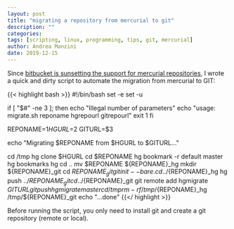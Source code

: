```yaml
---
layout: post
title: "migrating a repository from mercurial to git"
description: ""
categories: 
tags: [scripting, linux, programming, tips, git, mercurial]
author: Andrea Manzini
date: 2019-12-15
---
```



Since [bitbucket is sunsetting the support for mercurial repositories](https://bitbucket.org/blog/sunsetting-mercurial-support-in-bitbucket), I wrote a quick and dirty script to automate the migration from mercurial to GIT:

{{< highlight bash >}}
#!/bin/bash
set -e
set -u

if [ "$#" -ne 3 ]; then
    echo "Illegal number of parameters"
    echo "usage: migrate.sh reponame hgrepourl gitrepourl"
    exit 1
fi

REPONAME=$1
HGURL=$2
GITURL=$3

echo "Migrating $REPONAME from $HGURL to $GITURL..."

cd /tmp
hg clone $HGURL
cd $REPONAME
hg bookmark -r default master
hg bookmarks hg
cd ..
mv $REPONAME ${REPONAME}_hg
mkdir ${REPONAME}_git
cd ${REPONAME}_git
git init --bare .
cd ../${REPONAME}_hg
hg push ../${REPONAME}_git
cd ../${REPONAME}_git
git remote add hgmigrate $GITURL
git push hgmigrate master
cd /tmp
rm -rf /tmp/${REPONAME}_hg /tmp/${REPONAME}_git
echo "...done"
{{</ highlight >}}

Before running the script, you only need to install git and create a git repository (remote or local). 





